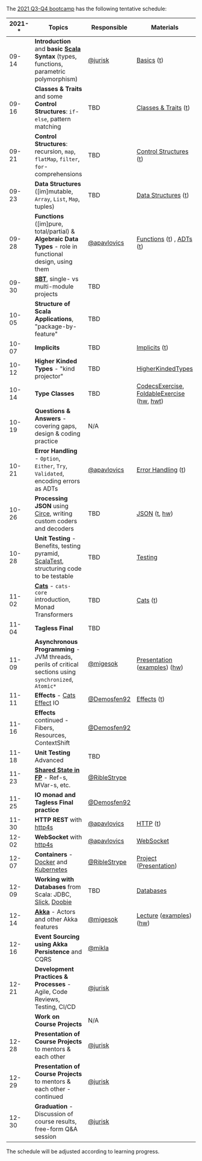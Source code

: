 The [2021 Q3-Q4 bootcamp](https://scala-bootcamp.evolutiongaming.com/) has the following tentative schedule:

| 2021-* | Topics                                                                                                                      | Responsible                                    | Materials                                                                                                                                                                                                                                                                                                                                                                      |
|--------|-----------------------------------------------------------------------------------------------------------------------------|------------------------------------------------|--------------------------------------------------------------------------------------------------------------------------------------------------------------------------------------------------------------------------------------------------------------------------------------------------------------------------------------------------------------------------------|
| 09-14  | **Introduction** and **basic [Scala](https://www.scala-lang.org/) Syntax** (types, functions, parametric polymorphism)      | [@jurisk](https://github.com/jurisk)           | [Basics](src/main/scala/com/evolutiongaming/bootcamp/basics/Basics.scala) ([t](src/test/scala/com/evolutiongaming/bootcamp/basics/BasicsSpec.scala))                                                                                                                                                                                                                           |
| 09-16  | **Classes & Traits** and some **Control Structures**: `if`-`else`, pattern matching                                         | TBD                                            | [Classes & Traits](src/main/scala/com/evolutiongaming/bootcamp/basics/ClassesAndTraits.scala) ([t](src/test/scala/com/evolutiongaming/bootcamp/basics/ClassesAndTraitsSpec.scala))                                                                                                                                                                                             |
| 09-21  | **Control Structures**: recursion, `map`, `flatMap`, `filter`, `for`-comprehensions                                         | TBD                                            | [Control Structures](src/main/scala/com/evolutiongaming/bootcamp/basics/ControlStructures.scala) ([t](src/test/scala/com/evolutiongaming/bootcamp/basics/ControlStructuresSpec.scala))                                                                                                                                                                                         |
| 09-23  | **Data Structures** ([im]mutable, `Array`, `List`, `Map`, tuples)                                                           | TBD                                            | [Data Structures](src/main/scala/com/evolutiongaming/bootcamp/basics/DataStructures.scala) ([t](src/test/scala/com/evolutiongaming/bootcamp/basics/DataStructuresSpec.scala))                                                                                                                                                                                                  |
| 09-28  | **Functions** ([im]pure, total/partial) & **Algebraic Data Types** - role in functional design, using them                  | [@apavlovics](https://github.com/apavlovics)   | [Functions](src/main/scala/com/evolutiongaming/bootcamp/functions/Functions.scala) ([t](src/test/scala/com/evolutiongaming/bootcamp/functions/FunctionsSpec.scala)) , [ADTs](src/main/scala/com/evolutiongaming/bootcamp/adt/AlgebraicDataTypes.scala) ([t](src/test/scala/com/evolutiongaming/bootcamp/adt/AlgebraicDataTypesSpec.scala))                                     |
| 09-30  | **[SBT](https://www.scala-sbt.org/)**, single- vs multi-module projects                                                     | TBD                                            |                                                                                                                                                                                                                                                                                                                                                                                |
| 10-05  | **Structure of Scala Applications**, "package-by-feature"                                                                   | TBD                                            |                                                                                                                                                                                                                                                                                                                                                                                |
| 10-07  | **Implicits**                                                                                                               | TBD                                            | [Implicits](src/main/scala/com/evolutiongaming/bootcamp/typeclass/Implicits.scala) ([t](src/test/scala/com/evolutiongaming/bootcamp/typeclass/ImplicitsSpec.scala))                                                                                                                                                                                                            |
| 10-12  | **Higher Kinded Types** - "kind projector"                                                                                  | TBD                                            | [HigherKindedTypes](src/main/scala/com/evolutiongaming/bootcamp/typeclass/HigherKindedTypes.scala)                                                                                                                                                                                                                                                                             |
| 10-14  | **Type Classes**                                                                                                            | TBD                                            | [CodecsExercise](src/main/scala/com/evolutiongaming/bootcamp/typeclass/CodecsExercise.scala), [FoldableExercise](src/main/scala/com/evolutiongaming/bootcamp/typeclass/FoldableExercise.scala) ([hw](src/main/scala/com/evolutiongaming/bootcamp/typeclass/ImplicitsHomework.scala), [hwt](src/test/scala/com/evolutiongaming/bootcamp/typeclass/ImplicitsHomeworkSpec.scala)) |
| 10-19  | **Questions & Answers** - covering gaps, design & coding practice                                                           | N/A                                            |                                                                                                                                                                                                                                                                                                                                                                                |
| 10-21  | **Error Handling** - `Option`, `Either`, `Try`, `Validated`, encoding errors as ADTs                                        | [@apavlovics](https://github.com/apavlovics)   | [Error Handling](src/main/scala/com/evolutiongaming/bootcamp/error_handling/ErrorHandling.scala) ([t](src/test/scala/com/evolutiongaming/bootcamp/error_handling/ErrorHandlingSpec.scala))                                                                                                                                                                                     |
| 10-26  | **Processing JSON** using [Circe](https://circe.github.io/circe/), writing custom coders and decoders                       | TBD                                            | [JSON](src/main/scala/com/evolutiongaming/bootcamp/json/CirceExercises.scala) ([t](src/test/scala/com/evolutiongaming/bootcamp/json/CirceExercisesSpec.scala), [hw](src/test/scala/com/evolutiongaming/bootcamp/json/HomeworkSpec.scala))                                                                                                                                      |
| 10-28  | **Unit Testing** - Benefits, testing pyramid, [ScalaTest](https://www.scalatest.org/), structuring code to be testable      | TBD                                            | [Testing](src/test/scala/com/evolutiongaming/bootcamp/testing2)                                                                                                                                                                                                                                                                                                                |
| 11-02  | **[Cats](https://typelevel.org/cats/)** - `cats-core` introduction, Monad Transformers                                      | TBD                                            | [Cats](https://github.com/evolution-gaming/scala-bootcamp/tree/master/src/main/scala/com/evolutiongaming/bootcamp/cats/v2) ([t](https://github.com/evolution-gaming/scala-bootcamp/tree/master/src/test/scala/com/evolutiongaming/bootcamp/cats/v2))                                                                                                                           |
| 11-04  | **Tagless Final**                                                                                                           | TBD                                            |                                                                                                                                                                                                                                                                                                                                                                                |
| 11-09  | **Asynchronous Programming** - JVM threads, perils of critical sections using `synchronized`, `Atomic*`                     | [@migesok](https://github.com/migesok)         | [Presentation](presentations/2020-q1-q2/Asynchronous%20programming.pdf) ([examples](src/main/scala/com/evolutiongaming/bootcamp/async/async.scala)) ([hw](src/main/scala/com/evolutiongaming/bootcamp/async/AsyncHomework.scala))                                                                                                                                              |
| 11-11  | **Effects** - [Cats Effect](https://typelevel.org/cats-effect/) IO                                                          | [@Demosfen92](https://github.com/Demosfen92)   | [Effects](src/main/scala/com/evolutiongaming/bootcamp/effects) ([t](src/test/scala/com/evolutiongaming/bootcamp/effects/EffectsSpec.scala))                                                                                                                                                                                                                                    |
| 11-16  | **Effects** continued - Fibers, Resources, ContextShift                                                                     | [@Demosfen92](https://github.com/Demosfen92)   |                                                                                                                                                                                                                                                                                                                                                                                |
| 11-18  | **Unit Testing** Advanced                                                                                                   | TBD                                            |                                                                                                                                                                                                                                                                                                                                                                                |
| 11-23  | **[Shared State in FP](https://typelevel.org/cats-effect/concurrency/basics.html)** - Ref-s, MVar-s, etc.                   | [@RibleStrype](https://github.com/RibleStrype) |                                                                                                                                                                                                                                                                                                                                                                                |
| 11-25  | **IO monad and Tagless Final practice**                                                                                     | [@Demosfen92](https://github.com/Demosfen92)   |                                                                                                                                                                                                                                                                                                                                                                                |
| 11-30  | **HTTP REST** with [http4s](https://http4s.org/)                                                                            | [@apavlovics](https://github.com/apavlovics)   | [HTTP](src/main/scala/com/evolutiongaming/bootcamp/http/Http.scala) ([t](src/test/scala/com/evolutiongaming/bootcamp/http/HttpSpec.scala))                                                                                                                                                                                                                                     |
| 12-02  | **WebSocket** with [http4s](https://http4s.org/)                                                                            | [@apavlovics](https://github.com/apavlovics)   | [WebSocket](src/main/scala/com/evolutiongaming/bootcamp/http/WebSocket.scala)                                                                                                                                                                                                                                                                                                  |
| 12-07  | **Containers** - [Docker](https://www.docker.com/) and [Kubernetes](https://kubernetes.io/)                                 | [@RibleStrype](https://github.com/RibleStrype) | [Project](docker-example) ([Presentation](presentations/2020-q1-q2/Docker.pdf))                                                                                                                                                                                                                                                                                                |
| 12-09  | **Working with Databases** from Scala: JDBC, [Slick](http://scala-slick.org/), [Doobie](https://tpolecat.github.io/doobie/) | TBD                                            | [Databases](src/main/scala/com/evolutiongaming/bootcamp/db/00%20-%20Introduction.md)                                                                                                                                                                                                                                                                                           |
| 12-14  | **[Akka](https://akka.io/)** - Actors and other Akka features                                                               | [@migesok](https://github.com/migesok)         | [Lecture](src/main/scala/com/evolutiongaming/bootcamp/akka/actors/Lecture.md) ([examples](src/main/scala/com/evolutiongaming/bootcamp/akka/actors)) ([hw](src/main/scala/com/evolutiongaming/bootcamp/akka/actors/Homework.md))                                                                                                                                                |
| 12-16  | **Event Sourcing using Akka Persistence** and CQRS                                                                          | [@mikla](https://github.com/mikla)             |                                                                                                                                                                                                                                                                                                                                                                                |
| 12-21  | **Development Practices & Processes** - Agile, Code Reviews, Testing, CI/CD                                                 | [@jurisk](https://github.com/jurisk)           |                                                                                                                                                                                                                                                                                                                                                                                |
|        | **Work on Course Projects**                                                                                                 | N/A                                            |                                                                                                                                                                                                                                                                                                                                                                                |
| 12-28  | **Presentation of Course Projects** to mentors & each other                                                                 | [@jurisk](https://github.com/jurisk)           |                                                                                                                                                                                                                                                                                                                                                                                |
| 12-29  | **Presentation of Course Projects** to mentors & each other - continued                                                     | [@jurisk](https://github.com/jurisk)           |                                                                                                                                                                                                                                                                                                                                                                                |
| 12-30  | **Graduation** - Discussion of course results, free-form Q&A session                                                        | [@jurisk](https://github.com/jurisk)           |                                                                                                                                                                                                                                                                                                                                                                                |

The schedule will be adjusted according to learning progress.

